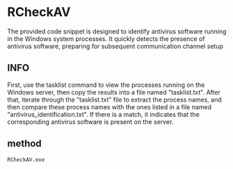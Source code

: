 # RCheckAV

The provided code snippet is designed to identify antivirus software running in the Windows system processes. It quickly detects the presence of antivirus software, preparing for subsequent communication channel setup


## INFO

First, use the tasklist command to view the processes running on the Windows server, then copy the results into a file named "tasklist.txt". After that, iterate through the "tasklist.txt" file to extract the process names, and then compare these process names with the ones listed in a file named "antivirus_identification.txt". If there is a match, it indicates that the corresponding antivirus software is present on the server.


## method

```bash
RCheckAV.exe
```


